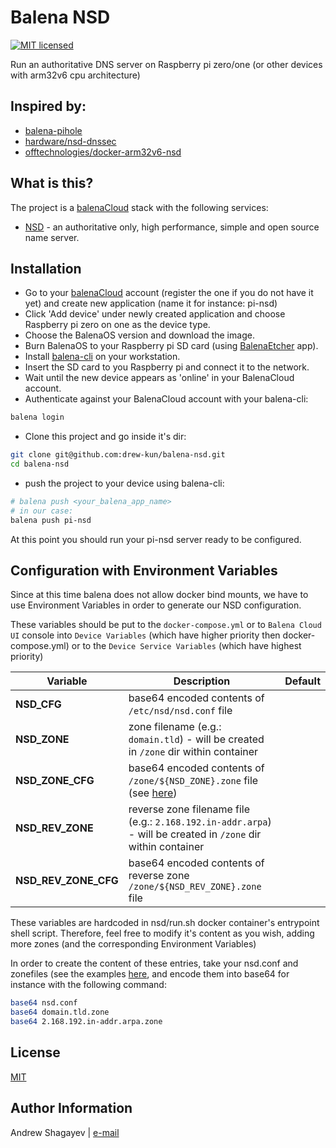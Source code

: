 Balena NSD
=========

[![MIT licensed][mit-badge]][mit-link]

Run an authoritative DNS server on Raspberry pi zero/one (or other devices with arm32v6 cpu architecture)

Inspired by:
------------

 - [balena-pihole][balena-pihole-link]
 - [hardware/nsd-dnssec][nsd-dnssec-link]
 - [offtechnologies/docker-arm32v6-nsd][docker-arm32v6-nsd-link]

What is this?
-------------

The project is a [balenaCloud][balenacloud-link] stack with the following services:

 - [NSD][nsd-link] -  an authoritative only, high performance, simple and open source name server.

Installation
------------
 - Go to your [balenaCloud][balenacloud-link] account (register the one if you do not have it yet) and create new application (name it for instance: pi-nsd)
 - Click 'Add device' under newly created application and choose Raspberry pi zero on one as the device type.
 - Choose the BalenaOS version and download the image.
 - Burn BalenaOS to your Raspberry pi SD card (using [BalenaEtcher][balenaEtcher-link] app).
 - Install [balena-cli][balena-cli-link] on your workstation.
 - Insert the SD card to you Raspberry pi and connect it to the network.
 - Wait until the new device appears as 'online' in your BalenaCloud account.
 - Authenticate against your BalenaCloud account with your balena-cli:

 ```bash
 balena login
 ```
 - Clone this project and go inside it's dir:

 ```bash
 git clone git@github.com:drew-kun/balena-nsd.git
 cd balena-nsd
 ```
- push the project to your device using balena-cli:

 ```bash
 # balena push <your_balena_app_name>
 # in our case:
 balena push pi-nsd
 ```
At this point you should run your pi-nsd server ready to be configured.

Configuration with Environment Variables
--------------

Since at this time balena does not allow docker bind mounts, we have to use Environment Variables in order to generate our NSD configuration.

These variables should be put to the `docker-compose.yml` or to `Balena Cloud UI` console into `Device Variables` (which have
higher priority then docker-compose.yml) or to the `Device Service Variables` (which have highest priority)

| Variable | Description | Default |
|----------|-------------|---------|
| **NSD_CFG** | base64 encoded contents of `/etc/nsd/nsd.conf` file |
| **NSD_ZONE** | zone filename (e.g.: `domain.tld`) - will be created in `/zone` dir within container |
| **NSD_ZONE_CFG** | base64 encoded contents of `/zone/${NSD_ZONE}.zone` file (see [here][nsd-dnssec-link]) |
| **NSD_REV_ZONE** | reverse zone filename file (e.g.: `2.168.192.in-addr.arpa`) - will be created in `/zone` dir within container |
| **NSD_REV_ZONE_CFG** | base64 encoded contents of reverse zone `/zone/${NSD_REV_ZONE}.zone` file |

These variables are hardcoded in nsd/run.sh docker container's entrypoint shell script.
Therefore, feel free to modify it's content as you wish, adding more zones (and the corresponding Environment Variables)

In order to create the content of these entries, take your nsd.conf and zonefiles (see the examples [here][nsd-dnssec-link],
and encode them into base64 for instance with the following command:

```bash
base64 nsd.conf
base64 domain.tld.zone
base64 2.168.192.in-addr.arpa.zone

```

License
-------

[MIT][mit-link]

Author Information
------------------

Andrew Shagayev | [e-mail](mailto:drewshg@gmail.com)

[mit-badge]: https://img.shields.io/badge/license-MIT-blue.svg
[mit-link]: https://raw.githubusercontent.com/drew-kun/ansible-dnscrypt/master/LICENSE

[balena-pihole-link]: https://github.com/klutchell/balena-pihole
[nsd-dnssec-link]: https://github.com/hardware/nsd-dnssec
[docker-arm32v6-nsd-link]: https://github.com/offtechnologies/docker-arm32v6-nsd
[balenacloud-link]: https://www.balena.io/cloud
[nsd-link]: https://en.wikipedia.org/wiki/NSD
[balenaEtcher-link]: https://www.balena.io/etcher/
[balena-cli-link]: https://www.balena.io/docs/reference/balena-cli/
